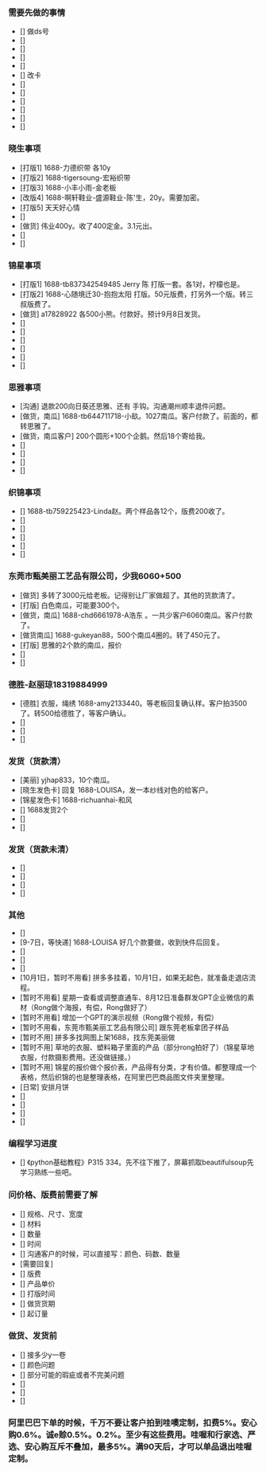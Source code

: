 ### 需要先做的事情
- [] 做ds号
- [] 
- [] 
- [] 
- [] 
- [] 改卡
- [] 
- [] 
- [] 
- [] 
- [] 
- [] 



### 晓生事项
- [打版1] 1688-力德织带 各10y
- [打版2] 1688-tigersoung-宏裕织带 
- [打版3] 1688-小丰小雨-金老板
- [改版4] 1688-啊轩鞋业-盛源鞋业-陈'生，20y。需要加密。
- [打版5] 天天好心情 
- [] 
- [做货] 伟业400y。收了400定金。3.1元出。 
- [] 
- [] 

### 锦星事项
- [打版1] 1688-tb837342549485 Jerry 陈 打版一套。各1对，柠檬也是。
- [打版2] 1688-心随境迁30-抱抱太阳 打版。50元版费，打另外一个版。转三叔版费了。
- [做货] a17828922 各500小熊。付款好。预计9月8日发货。 
- [] 
- [] 
- [] 
- [] 
- [] 
- [] 

### 思雅事项
- [沟通] 退款200向日葵还思雅、还有 手钩。沟通潮州顺丰退件问题。
- [做货，南瓜] 1688-tb644711718-小镹。1027南瓜。客户付款了。前面的，都转思雅了。
- [做货，南瓜客户] 200个圆形+100个企鹅。然后18个寄给我。 
- [] 
- [] 
- [] 
- [] 




### 织锦事项
- [] 1688-tb759225423-Linda赵。两个样品各12个，版费200收了。
- [] 
- [] 
- [] 
- [] 
- [] 



### 东莞市甄美丽工艺品有限公司，少我6060+500
- [做货] 多转了3000元给老板。记得别让厂家做超了。其他的货款清了。
- [打版] 白色南瓜，可能要300个。 
- [做货，南瓜] 1688-chd6661978-A浩东 。一共少客户6060南瓜。客户付款了。
- [做货南瓜] 1688-gukeyan88，500个南瓜4圈的。转了450元了。
- [打版]  思雅的2个款的南瓜，报价
- [] 
- [] 


### 德胜-赵丽琼18319884999
- [德胜] 衣服，绳绣 1688-amy2133440。等老板回复确认样。客户拍3500了。转500给德胜了，等客户确认。
- [] 
- [] 
- [] 


### 发货（货款清）
- [美丽] yjhap833，10个南瓜。
- [晓生发色卡] 回复 1688-LOUISA，发一本纱线对色的给客户。
- [锦星发色卡] 1688-richuanhai-和风
- [] 1688发货2个
- [] 
- [] 


### 发货（货款未清）
- [] 
- [] 
- [] 
- [] 



### 其他
- [] 
- [9-7日，等快递] 1688-LOUISA 好几个款要做，收到快件后回复。
- [] 
- [] 
- [] 
- [10月1日，暂时不用看] 拼多多挂着，10月1日，如果无起色，就准备走退店流程。
- [暂时不用看] 星期一查看或调整直通车、8月12日准备群发GPT企业微信的素材（Rong做个海报，有偿，Rong做好了）
- [暂时不用看] 增加一个GPT的演示视频（Rong做个视频，有偿）
- [暂时不用看，东莞市甄美丽工艺品有限公司] 跟东莞老板拿团子样品
- [暂时不用] 拼多多找网图上架1688，找东莞美丽做
- [暂时不用] 草地的衣服、塑料箱子里面的产品（部分rong拍好了）（锦星草地衣服，付款摄影费用。还没做链接。）
- [暂时不用] 锦星的报价做个报价表，产品得有分类，才有价值。都整理成一个表格，然后织锦的也是整理表格，在阿里巴巴商品图文件夹里整理。 
- [日常] 安排月饼 
- [] 
- [] 
- [] 
- [] 




















### 编程学习进度
- [] 《python基础教程》P315 334。先不往下推了，屏幕抓取beautifulsoup先学习熟练一些吧。



### 问价格、版费前需要了解
- [] 规格、尺寸、宽度
- [] 材料
- [] 数量
- [] 时间
- [] 沟通客户的时候，可以直接写：颜色、码数、数量
- [需要回复] 
- [] 版费
- [] 产品单价
- [] 打版时间
- [] 做货货期
- [] 起订量



### 做货、发货前
- [] 接多少y一卷
- [] 颜色问题
- [] 部分可能的瑕疵或者不完美问题
- []
- [] 
- []




### 阿里巴巴下单的时候，千万不要让客户拍到哇噢定制，扣费5%。安心购0.6%。诚e赊0.5%。0.2%。至少有这些费用。哇喔和行家选、严选、安心购互斥不叠加，最多5%。满90天后，才可以单品退出哇喔定制。